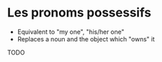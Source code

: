 # Les pronoms possessifs

- Equivalent to "my one", "his/her one"
- Replaces a noun and the object which "owns" it

TODO